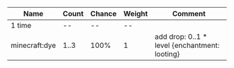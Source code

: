 | Name          | Count | Chance | Weight | Comment                                       |
| ------------- | ----- | ------ | ------ | --------------------------------------------- |
| 1 time        |    -- |     -- |     -- |                                               |
| minecraft:dye |  1..3 |   100% |      1 | add drop: 0..1 * level {enchantment: looting} |